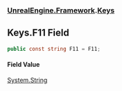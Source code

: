 ### [UnrealEngine.Framework](UnrealEngine_Framework.md 'UnrealEngine.Framework').[Keys](Keys.md 'UnrealEngine.Framework.Keys')
## Keys.F11 Field
```csharp
public const string F11 = F11;
```
#### Field Value
[System.String](https://docs.microsoft.com/en-us/dotnet/api/System.String 'System.String')
